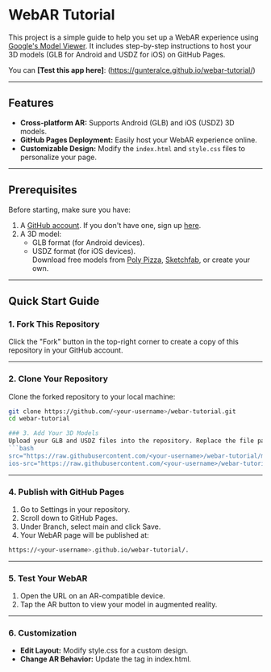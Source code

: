 # WebAR Tutorial

This project is a simple guide to help you set up a WebAR experience using [Google's Model Viewer](https://modelviewer.dev/). 
It includes step-by-step instructions to host your 3D models (GLB for Android and USDZ for iOS) on GitHub Pages.

You can **[Test this app here]**: (https://gunteralce.github.io/webar-tutorial/)

---

## Features
- **Cross-platform AR:** Supports Android (GLB) and iOS (USDZ) 3D models.
- **GitHub Pages Deployment:** Easily host your WebAR experience online.
- **Customizable Design:** Modify the `index.html` and `style.css` files to personalize your page.

---

## Prerequisites
Before starting, make sure you have:
1. A [GitHub account](https://github.com/). If you don't have one, sign up [here](https://github.com/join).
2. A 3D model:
   - GLB format (for Android devices).
   - USDZ format (for iOS devices).  
   Download free models from [Poly Pizza](https://polypizza.com/), [Sketchfab](https://sketchfab.com/), or create your own.

---


## Quick Start Guide

### 1. Fork This Repository
Click the "Fork" button in the top-right corner to create a copy of this repository in your GitHub account.

---

### 2. Clone Your Repository
Clone the forked repository to your local machine:
```bash
git clone https://github.com/<your-username>/webar-tutorial.git
cd webar-tutorial

### 3. Add Your 3D Models
Upload your GLB and USDZ files into the repository. Replace the file paths in the index.html file with your model's filenames:
```bash
src="https://raw.githubusercontent.com/<your-username>/webar-tutorial/main/your-model.glb"
ios-src="https://raw.githubusercontent.com/<your-username>/webar-tutorial/main/your-model.usdz"
```

---

### 4. Publish with GitHub Pages
1. Go to Settings in your repository.
2. Scroll down to GitHub Pages.
3. Under Branch, select main and click Save.
4. Your WebAR page will be published at:
```bash
https://<your-username>.github.io/webar-tutorial/.
```
---

### 5. Test Your WebAR
1. Open the URL on an AR-compatible device.
2. Tap the AR button to view your model in augmented reality.

---

### 6. Customization
- **Edit Layout:** Modify style.css for a custom design.
- **Change AR Behavior:** Update the <model-viewer> tag in index.html.
